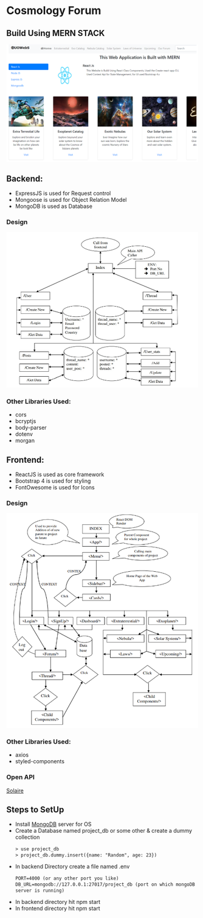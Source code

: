 # Cosmology Forum
## Build Using MERN STACK
![Comology Platform](https://raw.githubusercontent.com/gittyvarshney/projectOne/master/cosmology_bg.png?raw=true)

## Backend:

-   ExpressJS is used for Request control </br>
-   Mongoose is used for Object Relation Model </br>
-   MongoDB is used as Database </br>

### Design

![BE Design](https://raw.githubusercontent.com/gittyvarshney/projectOne/master/backend_design.jpg?raw=true)

### Other Libraries Used:
-   cors
-   bcryptjs
-   body-parser
-   dotenv
-   morgan

## Frontend:

-   ReactJS is used as core framework  </br>
-   Bootstrap 4 is used for styling </br>
-   FontOwesome is used for Icons </br>

### Design
![FE Design](https://raw.githubusercontent.com/gittyvarshney/projectOne/master/frontend.png?raw=true)

### Other Libraries Used:
-   axios
-   styled-components
### Open API
[Solaire](https://api.le-systeme-solaire.net/)

## Steps to SetUp

-   Install [MongoDB](https://www.mongodb.com/try/download/community) server for OS
-   Create a Database named project_db or some other & create a dummy collection
    ```
    > use project_db
    > project_db.dummy.insert({name: "Random", age: 23})
    ```
-   In backend Directory create a file named .env
    ```
    PORT=4000 (or any other port you like)
    DB_URL=mongodb://127.0.0.1:27017/project_db (port on which mongoDB server is running)
    ```
-   In backend directory hit npm start
-   In frontend directory hit npm start




